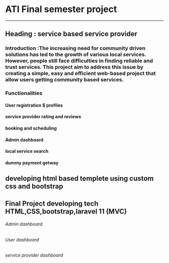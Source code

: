 # ATI Final semester project
------------------------------------
## Heading : service based service provider
### Introduction :The increasing need for community driven solutions has led to the growth of various local services. However, people still face difficulties in finding reliable and trust services. This project aim to address this issue by creating a simple, easy and efficient web-based project that allow users getting community based services.

### Functionalities
#### User registration $ profiles
#### service provider rating and reviews
#### booking and scheduling
#### Admin dashboard
#### local service search
#### dummy payment getway

## developing html based templete using custom css and bootstrap

## Final Project developing tech HTML,CSS,bootstrap,laravel 11 (MVC)


###### Admin dashboard
###### User dashboard
###### service provider dashboard